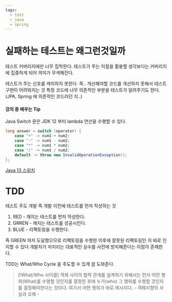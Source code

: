 ```yaml
---
tags:
  - test
  - java
  - spring
---
```


# 실패하는 테스트는 왜그런것일까

테스트 커버리지에만 너무 집착한다.
	테스트가 주는 이점을 활용할 생각보다는 커버리지에 집중하게 되어 의미가 무색해진다.

테스트가 주는 신호를 캐치하지 못한다. 즉.. 개선해야할 코드를 개선하지 못해서 테스트 구현이 어려워지는 것
	특정 코드에 너무 의존적인 부분을 테스트가 알려주기도 한다. (JPA, Spring 에 의존적인 코드라던 지..)

#### 강의 중 배우는 Tip
Java Switch 문은 JDK 12 부터 lambda 연산을 수행할 수 있다.

```java
long answer = switch (operator) {  
	case "+" -> num1 + num2;  
	case "-" -> num1 - num2;  
	case "*" -> num1 * num2;  
	case "/" -> num1 / num2;  
	default -> throw new InvalidOperationException();  
};
```

[Java 13 스위치](https://catch-me-java.tistory.com/31)
# TDD

테스트 주도 개발 즉 개발 이전에 테스트를 먼저 작성하는 것
1. RED - 깨지는 테스트를 먼저 작성한다.
2. GRREN - 깨지는 테스트를 성공시킨다.
3. BLUE - 리팩토링을 수행한다.

즉 GREEN 까지 도달했으므로 리팩토링을 수행한 이후에 잘못된 리팩토링인 지 바로 인지할 수 있다
개발자가 저지리는 대표적인 실수를 사전에 방지해준다는 이점이 존재한다.

TDD는 What/Who Cycle 을 주도할 수 있게 끔 도와준다.

> [!What/Who 사이클]
> 객체 사이의 협력 관계를 설계하기 위해서는 먼저 어떤 행위(What)를 수행할 것인지를 결정한 후에 누가(who) 그 행위를 수행할 것인지를 결정해야한다는 것이다.
> 여기서 어떤 행위가 바로 메시지다. - 객체지향의 사실과 오해 -

